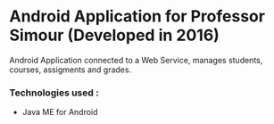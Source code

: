# Android Application for Professor Simour (Developed in 2016)
Android Application connected to a Web Service, manages students, courses, assigments and grades.
### Technologies used :
- Java ME for Android

